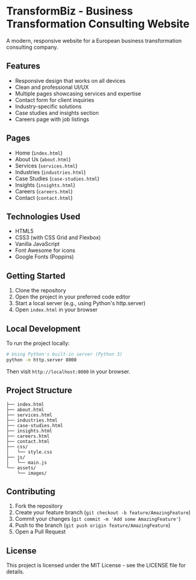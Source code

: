 # TransformBiz - Business Transformation Consulting Website

A modern, responsive website for a European business transformation consulting company.

## Features

- Responsive design that works on all devices
- Clean and professional UI/UX
- Multiple pages showcasing services and expertise
- Contact form for client inquiries
- Industry-specific solutions
- Case studies and insights section
- Careers page with job listings

## Pages

- Home (`index.html`)
- About Us (`about.html`)
- Services (`services.html`)
- Industries (`industries.html`)
- Case Studies (`case-studies.html`)
- Insights (`insights.html`)
- Careers (`careers.html`)
- Contact (`contact.html`)

## Technologies Used

- HTML5
- CSS3 (with CSS Grid and Flexbox)
- Vanilla JavaScript
- Font Awesome for icons
- Google Fonts (Poppins)

## Getting Started

1. Clone the repository
2. Open the project in your preferred code editor
3. Start a local server (e.g., using Python's http.server)
4. Open `index.html` in your browser

## Local Development

To run the project locally:

```bash
# Using Python's built-in server (Python 3)
python -m http.server 8000
```

Then visit `http://localhost:8000` in your browser.

## Project Structure

```
├── index.html
├── about.html
├── services.html
├── industries.html
├── case-studies.html
├── insights.html
├── careers.html
├── contact.html
├── css/
│   └── style.css
├── js/
│   └── main.js
└── assets/
    └── images/
```

## Contributing

1. Fork the repository
2. Create your feature branch (`git checkout -b feature/AmazingFeature`)
3. Commit your changes (`git commit -m 'Add some AmazingFeature'`)
4. Push to the branch (`git push origin feature/AmazingFeature`)
5. Open a Pull Request

## License

This project is licensed under the MIT License - see the LICENSE file for details.
